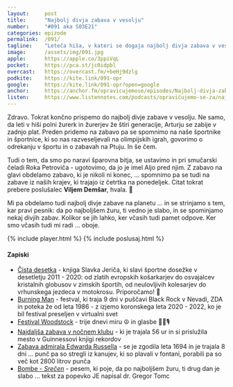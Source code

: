 ```yaml
---
layout: 	post
title:  	"Najbolj divja zabava v vesolju"
number: 	"#091 aka S03E21"
categories:	epizode
permalink:	/091/
tagline: 	"Leteča hiša, v kateri se dogaja najbolj divja zabava v vesolju, ki traja že 4 generacije? Kje kupimo vstopnice? Citat prebere Viljem Demšar."
image:		/assets/img/091.jpg
apple:		https://apple.co/3ppiVqL
pocket:		https://pca.st/jc0idpbl
overcast:	https://overcast.fm/+beHj9dzlg
podkite:	https://kite.link/091-opr
google:		https://kite.link/091-opr?open=google
anchor:		https://anchor.fm/opravicujemose/episodes/Najbolj-divja-zabava-v-vesolju-e1eluv3
listen:		https://www.listennotes.com/podcasts/opravičujemo-se-za/najbolj-divja-zabava-v-vesolju-xHjybPIr4eR/embed/
---
```


Zdravo. Tokrat končno prispemo do najbolj divje zabave v vesolju. Ne samo, da leti v hiši polni žurerk in žurerjev že štiri generacije, Arturju se zabije v zadnjo plat. Preden pridemo na zabavo pa se spomnimo na naše športnike in športnice, ki so nas razveseljevali na olimpijskih igrah, govorimo o odrekanju v športu in o zabavah na Ptuju. In še čem.

Tudi o tem, da smo po naravi šparovna bitja, se ustavimo in pri smučarski čeladi Roka Petroviča - ugotovimo, da jo je imel Aljo pred njim. Z zabavo na glavi obdelamo zabavo, ki je nikoli ni konec, ... spomnimo pa se tudi na zabave iz naših krajev, ki trajajo iz četrtka na ponedeljek. Citat tokrat prebere poslušalec **Viljem Demšar**, hvala. 🙏

Mi pa obdelamo tudi najbolj divje zabave na planetu … in se strinjamo s tem, kar pravi pesnik: da po najboljšem žuru, ti vedno je slabo, in se spominjamo nekaj divjih zabav. Kolikor se jih lahko, ker včasih tudi pamet odpove. Ker smo včasih tudi mi radi … oboje.

{% include player.html %}
{% include poslusaj.html %}

<!--break-->

#### Zapiski

- [Čista desetka](https://www.emka.si/webapp/wcs/stores/servlet/sl/emkasi/%C4%8Dista-desetka-p-9789610159001) - knjiga Slavka Jeriča, ki slavi športne dosežke v desetletju 2011 - 2020: od zlatih evropskih košarkarjev do osvajalcev kristalnih globusov v zimskih športih, od neulovljivih kolesarjev do vrhunskega jezdeca v motokrosu. Priporočamo! 📖
- [Burning Man](https://en.wikipedia.org/wiki/Burning_Man) - festval, ki traja 9 dni v puščavi Black Rock v Nevadi, ZDA in poteka že od leta 1986 - z izjemo koronskega leta 2020 - 2022, ko je bil festival preseljen v virtualni svet
- [Festival Woodstock](https://en.wikipedia.org/wiki/Woodstock) - trije dnevi miru ☮️ in glasbe 🎸🥁🎙
- [Najdaljša zabava v nočnem klubu](https://www.the961.com/lebanon-guinness-world-record-longest-party/) - ki je trajala 56 ur in si prislužila mesto v Guinnessovi knjigi rekordov
- [Zabava admirala Edwarda Russella](http://www.made-in-england.org/admiral-edward-russell%E2%80%99s-legendary-pissup/) - se je zgodila leta 1694 in je trajala 8 dni ... punč pa so stregli iz kanujev, ki so plavali v fontani, porabili pa so več kot 2800 litrov punča 
- [Bombe - _Srečen_](https://www.youtube.com/watch?v=2EWUpuSYlWk) - pesem, ki poje, da po najboljšem žuru, ti drug dan je slabo ... tekst za popevko JE napisal dr. Gregor Tomc  